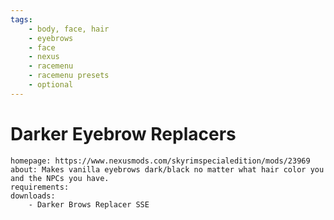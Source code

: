 ```yaml
---
tags:
    - body, face, hair
    - eyebrows
    - face
    - nexus
    - racemenu
    - racemenu presets
    - optional
---
```


# Darker Eyebrow Replacers

```project_info
homepage: https://www.nexusmods.com/skyrimspecialedition/mods/23969
about: Makes vanilla eyebrows dark/black no matter what hair color you and the NPCs you have.
requirements:
downloads:
    - Darker Brows Replacer SSE
```
